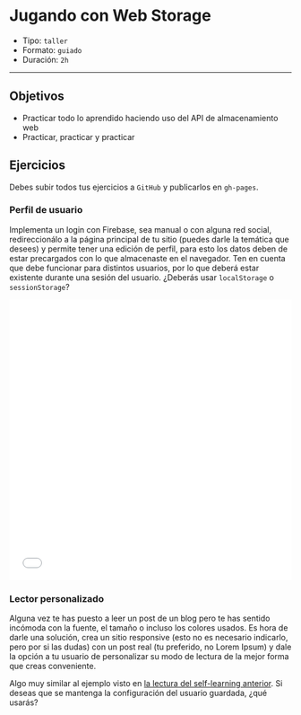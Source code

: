 # Jugando con Web Storage

- Tipo: `taller`
- Formato: `guiado`
- Duración: `2h`

***

## Objetivos

- Practicar todo lo aprendido haciendo uso del API de almacenamiento web
- Practicar, practicar y practicar

## Ejercicios

Debes subir todos tus ejercicios a `GitHub` y publicarlos en `gh-pages`.

### Perfil de usuario

Implementa un login con Firebase, sea manual o con alguna red social,
redireccionálo a la página principal de tu sitio (puedes darle la temática que
desees) y permite tener una edición de perfil, para esto los datos deben de
estar precargados con lo que almacenaste en el navegador. Ten en cuenta que
debe funcionar para distintos usuarios, por lo que deberá estar existente
durante una sesión del usuario. ¿Deberás usar `localStorage` o `sessionStorage`?

<iframe height='500' scrolling='no' title='Edit Profile with Angular ' src='//codepen.io/DonPage/embed/HCjem/?height=265&theme-id=0&default-tab=result&embed-version=2' frameborder='no' allowtransparency='true' allowfullscreen='true' style='width: 100%;'>See the Pen <a href='https://codepen.io/DonPage/pen/HCjem/'>Edit Profile with Angular </a> by Don Page (<a href='https://codepen.io/DonPage'>@DonPage</a>) on <a href='https://codepen.io'>CodePen</a>.
</iframe>

### Lector personalizado

Alguna vez te has puesto a leer un post de un blog pero te has sentido incómoda
con la fuente, el tamaño o incluso los colores usados. Es hora de darle una
solución, crea un sitio responsive (esto no es necesario indicarlo, pero por si
las dudas) con un post real (tu preferido, no Lorem Ipsum) y dale la opción a tu
usuario de personalizar su modo de lectura de la mejor forma que creas
conveniente.

Algo muy similar al ejemplo visto en [la lectura del self-learning anterior](https://mdn.github.io/dom-examples/web-storage/).
Si deseas que se mantenga la configuración del usuario guardada, ¿qué usarás?
